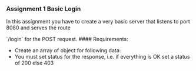 ### Assignment 1 Basic Login

<p>In this assignment you have to create a very basic server that listens to port 8080 and serves the route </p> `/login` for the POST request.
#### Requirements:

<ul>
 <li>Create an array of object for following data:</li>
 <li>You must set status for the response, i.e. if everything is OK set a status of 200 else 403</li>
</ul>
